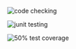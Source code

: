 ![code checking](https://github.com/JolonB/RabbitGenetics/workflows/code%20checking/badge.svg?branch=master)

![junit testing](https://github.com/JolonB/RabbitGenetics/workflows/junit%20testing/badge.svg?branch=master)

![50% test coverage](https://github.com/JolonB/RabbitGenetics/workflows/50%25%20test%20coverage/badge.svg?branch=master)